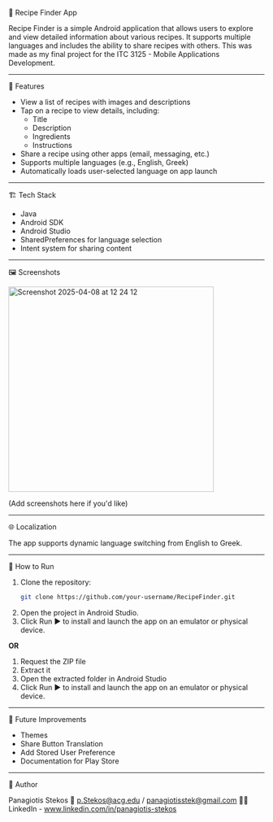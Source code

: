 🍝 Recipe Finder App

Recipe Finder is a simple Android application that allows users to explore and view detailed information about various recipes. It supports multiple languages and includes the ability to share recipes with others. This was made as my final project for the ITC 3125 - Mobile Applications Development.

---

📱 Features

- View a list of recipes with images and descriptions
- Tap on a recipe to view details, including:
  - Title
  - Description
  - Ingredients
  - Instructions
- Share a recipe using other apps (email, messaging, etc.)
- Supports multiple languages (e.g., English, Greek)
- Automatically loads user-selected language on app launch

---

🏗️ Tech Stack

- Java
- Android SDK
- Android Studio
- SharedPreferences for language selection
- Intent system for sharing content

---

🖼️ Screenshots

<img width="404" alt="Screenshot 2025-04-08 at 12 24 12" src="https://github.com/user-attachments/assets/b5ee0741-769d-495c-a73d-317d6759d8fd" />

(Add screenshots here if you'd like)

---

🌐 Localization

The app supports dynamic language switching from English to Greek.

---

🚀 How to Run

1. Clone the repository:
   ```bash
   git clone https://github.com/your-username/RecipeFinder.git
   
2. Open the project in Android Studio.
3. Click Run ▶️ to install and launch the app on an emulator or physical device.

**OR**

1. Request the ZIP file
2. Extract it
3. Open the extracted folder in Android Studio
4. Click Run ▶️ to install and launch the app on an emulator or physical device.

---

🧪 Future Improvements

* Themes
* Share Button Translation
* Add Stored User Preference
* Documentation for Play Store

---

👤 Author

Panagiotis Stekos
📧 p.Stekos@acg.edu / panagiotisstek@gmail.com
🧑‍💻 LinkedIn - www.linkedin.com/in/panagiotis-stekos

